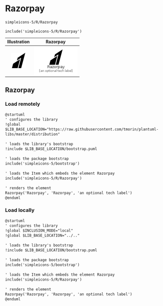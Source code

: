 # Razorpay


```text
simpleicons-5/R/Razorpay
```

```text
include('simpleicons-5/R/Razorpay')
```



| Illustration | Razorpay |
| :---: | :---: |
| ![illustration for Illustration](../../simpleicons-5/R/Razorpay.png) | ![illustration for Razorpay](../../simpleicons-5/R/Razorpay.Local.png) |




## Razorpay

### Load remotely
```plantuml
@startuml
' configures the library
!global $LIB_BASE_LOCATION="https://raw.githubusercontent.com/tmorin/plantuml-libs/master/distribution"

' loads the library's bootstrap
!include $LIB_BASE_LOCATION/bootstrap.puml

' loads the package bootstrap
include('simpleicons-5/bootstrap')

' loads the Item which embeds the element Razorpay
include('simpleicons-5/R/Razorpay')

' renders the element
Razorpay('Razorpay', 'Razorpay', 'an optional tech label')
@enduml
```

### Load locally
```plantuml
@startuml
' configures the library
!global $INCLUSION_MODE="local"
!global $LIB_BASE_LOCATION="../.."

' loads the library's bootstrap
!include $LIB_BASE_LOCATION/bootstrap.puml

' loads the package bootstrap
include('simpleicons-5/bootstrap')

' loads the Item which embeds the element Razorpay
include('simpleicons-5/R/Razorpay')

' renders the element
Razorpay('Razorpay', 'Razorpay', 'an optional tech label')
@enduml
```

